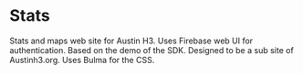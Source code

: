 # Stats
Stats and maps web site for Austin H3. Uses Firebase web UI for authentication. Based on the demo of the SDK. Designed to be a sub site of Austinh3.org. Uses Bulma for the CSS. 
